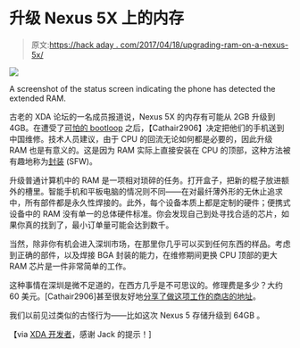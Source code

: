 # 升级 Nexus 5X 上的内存

> 原文:[https://hack aday . com/2017/04/18/upgrading-ram-on-a-nexus-5x/](https://hackaday.com/2017/04/18/upgrading-ram-on-a-nexus-5x/)

![](../Images/151699acac30f898298e6b2436518917.png)

A screenshot of the status screen indicating the phone has detected the extended RAM.

古老的 XDA 论坛的一名成员报道说，Nexus 5X 的内存有可能从 2GB 升级到 4GB。在遭受了[可怕的 bootloop](http://hackaday.com/2017/03/21/fix-a-brick-fighting-the-nexus-5x-bootloop/) 之后，【Cathair2906】决定把他们的手机送到中国维修。技术人员建议，由于 CPU 的回流无论如何都是必要的，因此升级 RAM 也是有意义的。这是因为 RAM 实际上直接安装在 CPU 的顶部，这种方法被有趣地称为[封装](https://en.wikipedia.org/wiki/Package_on_package) (SFW)。

升级普通计算机中的 RAM 是一项相对琐碎的任务。打开盒子，把新的棍子放进额外的槽里。智能手机和平板电脑的情况则不同——在对最纤薄外形的无休止追求中，所有部件都是永久性焊接的。此外，每个设备本质上都是定制的硬件；便携式设备中的 RAM 没有单一的总体硬件标准。你会发现自己到处寻找合适的芯片，如果你真的找到了，最小订单量可能会达到数千。

当然，除非你有机会进入深圳市场，在那里你几乎可以买到任何东西的样品。考虑到正确的部件，以及焊接 BGA 封装的能力，在维修期间更换 CPU 顶部的更大 RAM 芯片是一件非常简单的工作。

这种事情在深圳是微不足道的，在西方几乎是不可思议的。修理费是多少？大约 60 美元。[Cathair2906]甚至很友好地[分享了做这项工作的商店的地址](https://forum.xda-developers.com/showpost.php?p=71892219&postcount=105)。

我们以前见过类似的古怪行为——比如这次 Nexus 5 存储升级到 64GB 。

【via [XDA 开发者](https://www.xda-developers.com/nexus-5x-hardware-modded-to-upgrade-ram-from-2gb-to-4gb/)，感谢 Jack 的提示！]
